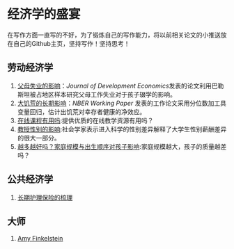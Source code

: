 # 经济学的盛宴

在写作方面一直写的不好，为了锻炼自己的写作能力，将以前相关论文的小推送放在自己的Github主页，坚持写作！坚持思考！  

## 劳动经济学

1. [父母失业的影响](Labor_Economics/失业.md)：*Journal of Development Economics*发表的论文利用巴勒斯坦被占地区样本研究父母工作失业对于孩子辍学的影响。  
2. [大饥荒的长期影响](Labor_Economics/famine.md)：*NBER Working Paper* 发表的工作论文采用分位数加工具变量回归，估计出饥荒对幸存者健康的净效应。 
3. [在线课程有用吗](Labor_Economics/在线课程.md):提供优质的在线教学资源有用吗？
4. [教授性别的影响](Labor_Economics/教授性别.md):社会学家表示进入科学的性别差异解释了大学生性别薪酬差异的很大一部分。
5. [越多越好吗？家庭规模与出生顺序对孩子影响](Labor_Economics/家庭规模.md):家庭规模越大，孩子的质量越差吗？



## 公共经济学

1. [长期护理保险的梳理](Public_Economics/long_term_care.md)





## 大师

1. [Amy Finkelstein](Master/Amy_Finkelstein.md)
